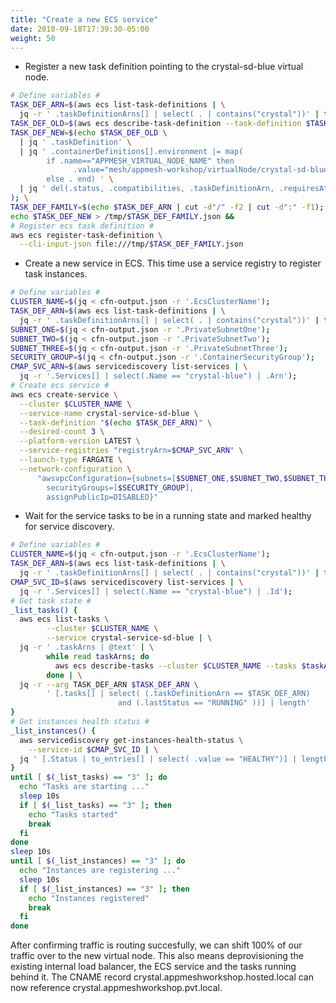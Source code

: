 ```yaml
---
title: "Create a new ECS service"
date: 2018-09-18T17:39:30-05:00
weight: 50
---
```


* Register a new task definition pointing to the crystal-sd-blue virtual node.

```bash
# Define variables #
TASK_DEF_ARN=$(aws ecs list-task-definitions | \
  jq -r ' .taskDefinitionArns[] | select( . | contains("crystal"))' | tail -1)
TASK_DEF_OLD=$(aws ecs describe-task-definition --task-definition $TASK_DEF_ARN);
TASK_DEF_NEW=$(echo $TASK_DEF_OLD \
  | jq ' .taskDefinition' \
  | jq ' .containerDefinitions[].environment |= map(
        if .name=="APPMESH_VIRTUAL_NODE_NAME" then 
              .value="mesh/appmesh-workshop/virtualNode/crystal-sd-blue" 
        else . end) ' \
  | jq ' del(.status, .compatibilities, .taskDefinitionArn, .requiresAttributes, .revision) '
); \
TASK_DEF_FAMILY=$(echo $TASK_DEF_ARN | cut -d"/" -f2 | cut -d":" -f1);
echo $TASK_DEF_NEW > /tmp/$TASK_DEF_FAMILY.json && 
# Register ecs task definition #
aws ecs register-task-definition \
  --cli-input-json file:///tmp/$TASK_DEF_FAMILY.json
```

* Create a new service in ECS. This time use a service registry to register task instances.

```bash
# Define variables #
CLUSTER_NAME=$(jq < cfn-output.json -r '.EcsClusterName');
TASK_DEF_ARN=$(aws ecs list-task-definitions | \
  jq -r ' .taskDefinitionArns[] | select( . | contains("crystal"))' | tail -1)
SUBNET_ONE=$(jq < cfn-output.json -r '.PrivateSubnetOne');
SUBNET_TWO=$(jq < cfn-output.json -r '.PrivateSubnetTwo');
SUBNET_THREE=$(jq < cfn-output.json -r '.PrivateSubnetThree');
SECURITY_GROUP=$(jq < cfn-output.json -r '.ContainerSecurityGroup');
CMAP_SVC_ARN=$(aws servicediscovery list-services | \
  jq -r '.Services[] | select(.Name == "crystal-blue") | .Arn');
# Create ecs service #
aws ecs create-service \
  --cluster $CLUSTER_NAME \
  --service-name crystal-service-sd-blue \
  --task-definition "$(echo $TASK_DEF_ARN)" \
  --desired-count 3 \
  --platform-version LATEST \
  --service-registries "registryArn=$CMAP_SVC_ARN" \
  --launch-type FARGATE \
  --network-configuration \
      "awsvpcConfiguration={subnets=[$SUBNET_ONE,$SUBNET_TWO,$SUBNET_THREE],
        securityGroups=[$SECURITY_GROUP],
        assignPublicIp=DISABLED}"
```

* Wait for the service tasks to be in a running state and marked healthy for service discovery.

```bash
# Define variables #
CLUSTER_NAME=$(jq < cfn-output.json -r '.EcsClusterName');
TASK_DEF_ARN=$(aws ecs list-task-definitions | \
  jq -r ' .taskDefinitionArns[] | select( . | contains("crystal"))' | tail -1);
CMAP_SVC_ID=$(aws servicediscovery list-services | \
  jq -r '.Services[] | select(.Name == "crystal-blue") | .Id');
# Get task state #
_list_tasks() {
  aws ecs list-tasks \
        --cluster $CLUSTER_NAME \
        --service crystal-service-sd-blue | \
  jq -r ' .taskArns | @text' | \
        while read taskArns; do 
          aws ecs describe-tasks --cluster $CLUSTER_NAME --tasks $taskArns;
        done | \
  jq -r --arg TASK_DEF_ARN $TASK_DEF_ARN \
        ' [.tasks[] | select( (.taskDefinitionArn == $TASK_DEF_ARN) 
                        and (.lastStatus == "RUNNING" ))] | length'
}
# Get instances health status #
_list_instances() {
  aws servicediscovery get-instances-health-status \
    --service-id $CMAP_SVC_ID | \
  jq ' [.Status | to_entries[] | select( .value == "HEALTHY")] | length'
}
until [ $(_list_tasks) == "3" ]; do
  echo "Tasks are starting ..."
  sleep 10s
  if [ $(_list_tasks) == "3" ]; then
    echo "Tasks started"
    break
  fi
done
sleep 10s
until [ $(_list_instances) == "3" ]; do
  echo "Instances are registering ..."
  sleep 10s
  if [ $(_list_instances) == "3" ]; then
    echo "Instances registered"
    break
  fi
done
```

After confirming traffic is routing succesfully, we can shift 100% of our traffic over to the new virtual node. This also means deprovisioning the existing internal load balancer, the ECS service and the tasks running behind it. The CNAME record crystal.appmeshworkshop.hosted.local can now reference crystal.appmeshworkshop.pvt.local.